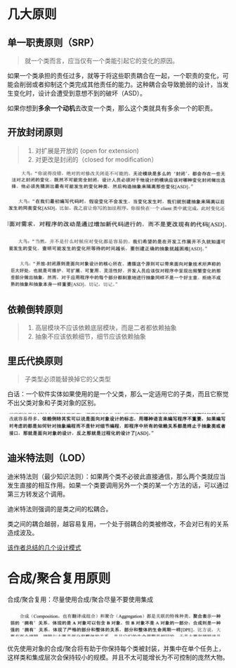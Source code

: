 # 几大原则

## 单一职责原则（SRP）

> 就一个类而言，应当仅有一个类能引起它的变化的原因。

如果一个类承担的责任过多，就等于将这些职责耦合在一起，一个职责的变化，可能会削弱或者抑制这个类完成其他责任的能力。这种耦合会导致脆弱的设计，当发生变化时，设计会遭受到意想不到的破坏（ASD）。

如果你想到**多余一个动机**去改变一个类，那么这个类就具有多余一个的职责。



## 开放封闭原则

> 1. 对扩展是开放的 (open for extension)
> 2. 对更改是封闭的（closed for modification）



![image-20210808220547561](../source/img/image-20210808220547561.png)

![image-20210808220628035](../source/img/image-20210808220628035.png)

![image-20210808220704949](../source/img/image-20210808220704949.png)

![image-20210808220754703](../source/img/image-20210808220754703.png)

![image-20210808220824893](../source/img/image-20210808220824893.png)

## 依赖倒转原则

> 1. 高层模块不应该依赖底层模块，而是二者都依赖抽象
> 2. 抽象不应该依赖细节，细节应该依赖抽象



## 里氏代换原则

> 子类型必须能替换掉它的父类型



白话：一个软件实体如果使用的是一个父类，那么一定适用它的子类，而且它察觉不出父类对象和子类对象的区别。



![image-20210808222855363](../source/img/image-20210808222855363.png)



## 迪米特法则（LOD）

迪米特法则（最少知识法则）：如果两个类不必彼此直接通信，那么两个类就应当发生直接的相互作用。如果一个类要调用另外一个类的某一个方法的话，可以通过第三方转发这个调用。



迪米特法则强调的是类之间的松耦合。

类之间的耦合越弱，越容易复用，一个处于弱耦合的类被修改，不会对已有的关系造成波及。

[该作者总结的几个设计模式](https://www.cnblogs.com/zyrblog/tag/%E8%AE%BE%E8%AE%A1%E6%A8%A1%E5%BC%8F/)

# 合成/聚合复用原则

合成/聚合复用：尽量使用合成/聚合尽量不要使用集成

![image-20210818002935107](../source/img/image-20210818002935107.png)

优先使用对象的合成/聚合将有助于你保持每个类被封装，并集中在单个任务上，这样类和集成层次会保持较小的规模。并且不太可能增长为不可控制的庞然大物。
